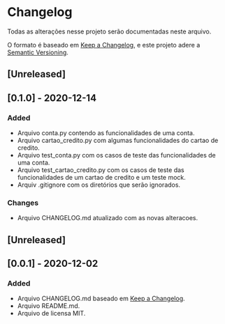 # Changelog
Todas as alterações nesse projeto serão documentadas neste arquivo.

O formato é baseado em [Keep a Changelog](https://keepachangelog.com/en/1.0.0/),
e este projeto adere a [Semantic Versioning](https://semver.org/spec/v2.0.0.html).

## [Unreleased]

## [0.1.0] - 2020-12-14
### Added
- Arquivo conta.py contendo as funcionalidades de uma conta.
- Arquivo cartao_credito.py com algumas funcionalidades do cartao de credito.
- Arquivo test_conta.py com os casos de teste das funcionalidades de uma conta.
- Arquivo test_cartao_credito.py com os casos de teste das funcionalidades de um cartao de credito e um teste mock.
- Arquiv .gitignore com os diretórios que serão ignorados.

### Changes
- Arquivo CHANGELOG.md atualizado com as novas alteracoes.

## [Unreleased]

## [0.0.1] - 2020-12-02
### Added
- Arquivo CHANGELOG.md baseado em [Keep a Changelog](https://keepachangelog.com/en/1.0.0/).
- Arquivo README.md.
- Arquivo de licensa MIT.